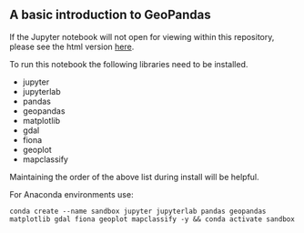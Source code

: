 ## A basic introduction to GeoPandas  

If the Jupyter notebook will not open for viewing within this repository, please see the html version [here](https://markcruse.github.io/geopandas-101/).

To run this notebook the following libraries need to be installed.
- jupyter
- jupyterlab
- pandas
- geopandas
- matplotlib
- gdal
- fiona
- geoplot
- mapclassify

Maintaining the order of the above list during install will be helpful.

For Anaconda environments use:

```conda create --name sandbox jupyter jupyterlab pandas geopandas matplotlib gdal fiona geoplot mapclassify -y && conda activate sandbox```